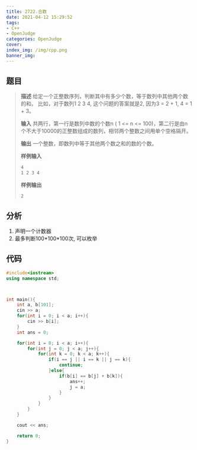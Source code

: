 ```yaml
---
title: 2722.合数
date: 2021-04-12 15:29:52
tags: 
- C++
- OpenJudge
categories: OpenJudge
cover:
index_img: /img/cpp.png
banner_img:
---
```




## 题目

> **描述**  给定一个正整数序列，判断其中有多少个数，等于数列中其他两个数的和。 比如，对于数列1 2 3 4, 这个问题的答案就是2, 因为3 = 2 + 1, 4 = 1 + 3。
>
> **输入**  共两行，第一行是数列中数的个数n ( 1 <= n <= 100)，第二行是由n个不大于10000的正整数组成的数列，相邻两个整数之间用单个空格隔开。
>
> **输出**  一个整数，即数列中等于其他两个数之和的数的个数。
>
> **样例输入**
>
> ```bash
> 4
> 1 2 3 4
>```
> 
>**样例输出**
>
>`2`



## 分析

1. 声明一个计数器
2. 最多判断100\*100\*100次, 可以枚举



## 代码

```cpp
#include<iostream>
using namespace std;



int main(){
    int a, b[101];
    cin >> a;
    for(int i = 0; i < a; i++){
        cin >> b[i];
    }
    int ans = 0;

    for(int i = 0; i < a; i++){
        for(int j = 0; j < a; j++){
            for(int k = 0; k < a; k++){
                if(i == j || i == k || j == k){
                    continue;
                }else{
                    if(b[i] == b[j] + b[k]){
                        ans++;
                        j = a;
                    }
                }
            }
        }
    }

    cout << ans;

    return 0;
}
```



